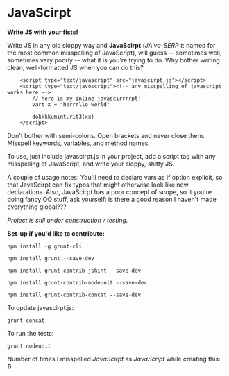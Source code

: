 # JavaScirpt

**Write JS with your fists!**

Write JS in any old sloppy way and **JavaScirpt** (*JA'va-SERP't*: named for the most common misspelling of JavaScript), will guess -- sometimes well, sometimes very poorly -- what it is you're trying to do. Why bother writing clean, well-formatted JS when you can do this?

~~~
    <script type="text/javascript" src="javascirpt.js"></script>   
    <script type="text/javoscript"><!-- any misspelling of javascript works here -->
        // here is my inline javascirrrrpt!
        vart x = "herrrllo werld"

        dokkkkumint.rit3(xx)
    </script>
~~~

Don't bother with semi-colons. Open brackets and never close them. Misspell keywords, variables, and method names.

To use, just include javascirpt.js in your project, add a script tag with any misspelling of JavaScript, and write your sloppy, shitty JS.

A couple of usage notes: You'll need to declare vars as if option explicit, so that JavaScirpt can fix typos that might otherwise look like new declarations. Also, JavaScirpt has a poor concept of scope, so it you're doing fancy OO stuff, ask yourself: is there a good reason I haven't made everything global???

*Project is still under construction / testing.*

**Set-up if you'd like to contribute:**

~~~
npm install -g grunt-cli

npm install grunt --save-dev

npm install grunt-contrib-jshint --save-dev

npm install grunt-contrib-nodeunit --save-dev

npm install grunt-contrib-concat --save-dev
~~~


To update javascirpt.js:
~~~
grunt concat
~~~

To run the tests:
~~~
grunt nodeunit
~~~

Number of times I misspelled *JavaScirpt* as *JavaScript* while creating this: **6**
